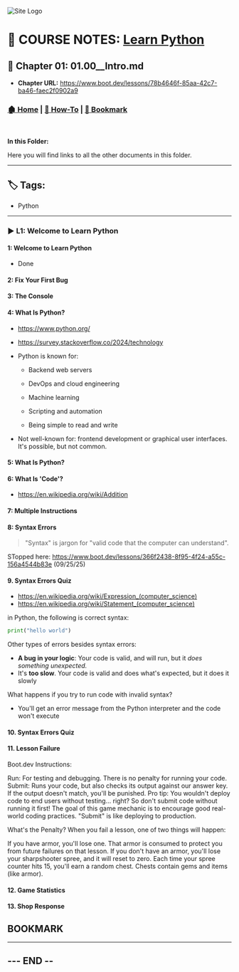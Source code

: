 <!-- 🔗 Custom Stylesheet -->
<link rel="stylesheet" href="../../_css/main.css">

<!-- 🖼️ Site Logo -->
![Site Logo](/_pix/logos/logo-ehw-kb-h32.png)


<!-- 📝 Title -->
# 📒 COURSE NOTES: <span class="course-title">[Learn Python](https://www.boot.dev/lessons/78b4646f-85aa-42c7-ba46-faec2f0902a9)</span>

## 📂 Chapter 01: **01.00__Intro.md**

* **Chapter URL:** https://www.boot.dev/lessons/78b4646f-85aa-42c7-ba46-faec2f0902a9


<!-- 🧭 Navigation -->
### [🏚️ Home](../README.md) | [📁 How-To](index.md) | [🔖 Bookmark](#bookmark)

<br>

**In this Folder:**


<section class="ehw-doc-descr">

Here you will find links to all the other documents in this folder.

</section>

---

<!-- 🏷️ RELATED TAGS -->
<section id="sec-tags">

## 🏷️ Tags:

- Python

</section>

---

### ▶️ L1: Welcome to Learn Python


#### 1: Welcome to Learn Python

- Done

#### 2: Fix Your First Bug


#### 3: The Console


#### 4: What Is Python?


- https://www.python.org/
- https://survey.stackoverflow.co/2024/technology

- Python is known for: 

  - Backend web servers
  - DevOps and cloud engineering
  - Machine learning
  - Scripting and automation

  - Being simple to read and write
  
- Not well-known for:  frontend development or graphical user interfaces. It's possible, but not common.


#### 5: What Is Python?


#### 6: What Is 'Code'?


- https://en.wikipedia.org/wiki/Addition


#### 7: Multiple Instructions


#### 8: Syntax Errors



> "Syntax" is jargon for "valid code that the computer can understand".

STopped here: https://www.boot.dev/lessons/366f2438-8f95-4f24-a55c-156a4544b83e (09/25/25)


#### 9. Syntax Errors Quiz

- https://en.wikipedia.org/wiki/Expression_(computer_science)
- https://en.wikipedia.org/wiki/Statement_(computer_science)

 in Python, the following is correct syntax:

 ```py
print("hello world")
 ```

Other types of errors besides syntax errors:

- **A bug in your logic**: Your code is valid, and will run, but it _does something unexpected._
- It's **too slow**. Your code is valid and does what's expected, but it does it slowly

What happens if you try to run code with invalid syntax?

- You'll get an error message from the Python interpreter and the code won't execute


#### 10. Syntax Errors Quiz


#### 11. Lesson Failure



<span class="boot-dev-op">Boot.dev Instructions:</span>

Run: For testing and debugging. There is no penalty for running your code.
Submit: Runs your code, but also checks its output against our answer key. If the output doesn't match, you'll be punished.
Pro tip: You wouldn't deploy code to end users without testing... right? So don't submit code without running it first! The goal of this game mechanic is to encourage good real-world coding practices. "Submit" is like deploying to production.

What's the Penalty?
When you fail a lesson, one of two things will happen:

If you have armor, you'll lose one. That armor is consumed to protect you from future failures on that lesson.
If you don't have an armor, you'll lose your sharpshooter spree, and it will reset to zero. Each time your spree counter hits 15, you'll earn a random chest. Chests contain gems and items (like armor).







#### 12. Game Statistics




#### 13. Shop Response





























## BOOKMARK



---




## --- END --

